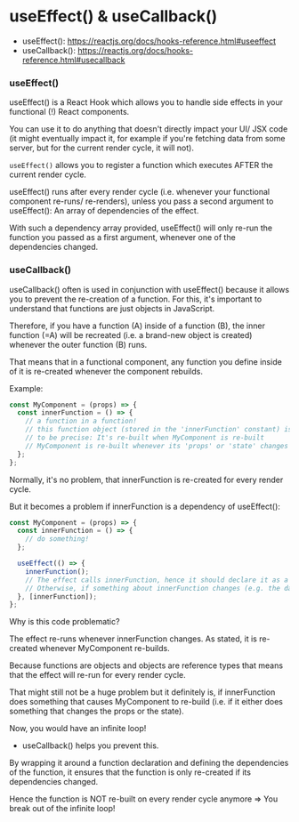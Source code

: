 # useEffect() & useCallback()

- useEffect(): https://reactjs.org/docs/hooks-reference.html#useeffect
- useCallback(): https://reactjs.org/docs/hooks-reference.html#usecallback

### useEffect()

useEffect() is a React Hook which allows you to handle side effects in your functional (!) React components.

You can use it to do anything that doesn't directly impact your UI/ JSX code (it might eventually impact it, for example if you're fetching data from some server, but for the current render cycle, it will not).

`useEffect()` allows you to register a function which executes AFTER the current render cycle.

useEffect() runs after every render cycle (i.e. whenever your functional component re-runs/ re-renders), unless you pass a second argument to useEffect(): An array of dependencies of the effect.

With such a dependency array provided, useEffect() will only re-run the function you passed as a first argument, whenever one of the dependencies changed.

### useCallback()

useCallback() often is used in conjunction with useEffect() because it allows you to prevent the re-creation of a function. For this, it's important to understand that functions are just objects in JavaScript.

Therefore, if you have a function (A) inside of a function (B), the inner function (=A) will be recreated (i.e. a brand-new object is created) whenever the outer function (B) runs.

That means that in a functional component, any function you define inside of it is re-created whenever the component rebuilds.

Example:

```js
const MyComponent = (props) => {
  const innerFunction = () => {
    // a function in a function!
    // this function object (stored in the 'innerFunction' constant) is constantly re-built
    // to be precise: It's re-built when MyComponent is re-built
    // MyComponent is re-built whenever its 'props' or 'state' changes
  };
};
```

Normally, it's no problem, that innerFunction is re-created for every render cycle.

But it becomes a problem if innerFunction is a dependency of useEffect():

```js
const MyComponent = (props) => {
  const innerFunction = () => {
    // do something!
  };

  useEffect(() => {
    innerFunction();
    // The effect calls innerFunction, hence it should declare it as a dependency
    // Otherwise, if something about innerFunction changes (e.g. the data it uses), the effect would run the outdated version of innerFunction
  }, [innerFunction]);
};
```

Why is this code problematic?

The effect re-runs whenever innerFunction changes. As stated, it is re-created whenever MyComponent re-builds.

Because functions are objects and objects are reference types that means that the effect will re-run for every render cycle.

That might still not be a huge problem but it definitely is, if innerFunction does something that causes MyComponent to re-build (i.e. if it either does something that changes the props or the state).

Now, you would have an infinite loop!

- useCallback() helps you prevent this.

By wrapping it around a function declaration and defining the dependencies of the function, it ensures that the function is only re-created if its dependencies changed.

Hence the function is NOT re-built on every render cycle anymore => You break out of the infinite loop!
